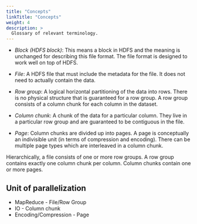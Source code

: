 ```yaml
---
title: "Concepts"
linkTitle: "Concepts"
weight: 4
description: >
  Glossary of relevant terminology.
---
```

  - *Block (HDFS block)*: This means a block in HDFS and the meaning is
    unchanged for describing this file format.  The file format is
    designed to work well on top of HDFS.

  - *File*: A HDFS file that must include the metadata for the file.
    It does not need to actually contain the data.

  - *Row group*: A logical horizontal partitioning of the data into rows.
    There is no physical structure that is guaranteed for a row group.
    A row group consists of a column chunk for each column in the dataset.

  - *Column chunk*: A chunk of the data for a particular column.  They live
    in a particular row group and are guaranteed to be contiguous in the file.

  - *Page*: Column chunks are divided up into pages.  A page is conceptually
    an indivisible unit (in terms of compression and encoding).  There can
    be multiple page types which are interleaved in a column chunk.

Hierarchically, a file consists of one or more row groups.  A row group
contains exactly one column chunk per column.  Column chunks contain one or
more pages.

## Unit of parallelization
  - MapReduce - File/Row Group
  - IO - Column chunk
  - Encoding/Compression - Page
